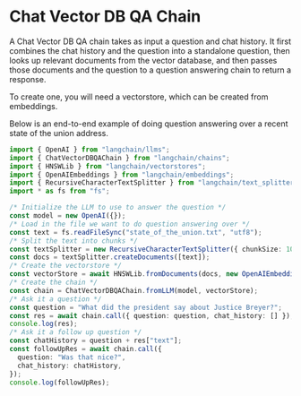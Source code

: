 # Chat Vector DB QA Chain

A Chat Vector DB QA chain takes as input a question and chat history. It first combines the chat history and the question into a standalone question, then looks up relevant documents from the vector database, and then passes those documents and the question to a question answering chain to return a response.

To create one, you will need a vectorstore, which can be created from embeddings.

Below is an end-to-end example of doing question answering over a recent state of the union address.

```typescript
import { OpenAI } from "langchain/llms";
import { ChatVectorDBQAChain } from "langchain/chains";
import { HNSWLib } from "langchain/vectorstores";
import { OpenAIEmbeddings } from "langchain/embeddings";
import { RecursiveCharacterTextSplitter } from "langchain/text_splitter";
import * as fs from "fs";

/* Initialize the LLM to use to answer the question */
const model = new OpenAI({});
/* Load in the file we want to do question answering over */
const text = fs.readFileSync("state_of_the_union.txt", "utf8");
/* Split the text into chunks */
const textSplitter = new RecursiveCharacterTextSplitter({ chunkSize: 1000 });
const docs = textSplitter.createDocuments([text]);
/* Create the vectorstore */
const vectorStore = await HNSWLib.fromDocuments(docs, new OpenAIEmbeddings());
/* Create the chain */
const chain = ChatVectorDBQAChain.fromLLM(model, vectorStore);
/* Ask it a question */
const question = "What did the president say about Justice Breyer?";
const res = await chain.call({ question: question, chat_history: [] });
console.log(res);
/* Ask it a follow up question */
const chatHistory = question + res["text"];
const followUpRes = await chain.call({
  question: "Was that nice?",
  chat_history: chatHistory,
});
console.log(followUpRes);
```
